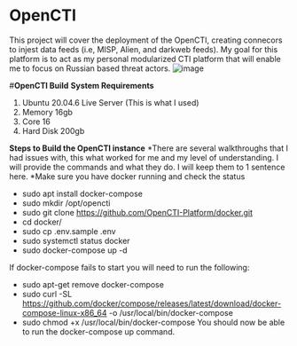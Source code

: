 # OpenCTI
This project will cover the deployment of the OpenCTI, creating connecors to injest data feeds (i.e, MISP, Alien, and darkweb feeds).
My goal for this platform is to act as my personal modularized CTI platform that will enable me to focus on Russian based threat actors. 
![image](https://github.com/user-attachments/assets/4e05bef0-8858-4f90-b592-d27a8cff2f5e)

#**OpenCTI Build**
**System Requirements**
1. Ubuntu 20.04.6  Live Server (This is what I used)
2. Memory 16gb
3. Core 16
4. Hard Disk 200gb

**Steps to Build the OpenCTI instance**
*There are several walkthroughs that I had issues with, this what worked for me and my level of understanding. I will provide the commands and what they do. 
I will keep them to 1 sentence here. 
*Make sure you have docker running and check the status

- sudo apt install docker-compose
- sudo mkdir /opt/opencti
- sudo git clone https://github.com/OpenCTI-Platform/docker.git
- cd docker/
- sudo cp .env.sample .env
- sudo systemctl status docker
- sudo  docker-compose up -d
  
If docker-compose fails to start you will need to run the following:

- sudo apt-get remove docker-compose
- sudo curl -SL https://github.com/docker/compose/releases/latest/download/docker-compose-linux-x86_64 -o /usr/local/bin/docker-compose
- sudo chmod +x /usr/local/bin/docker-compose
  You should now be able to run the docker-compose up command.
